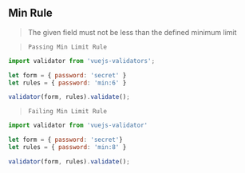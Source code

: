 ## Min Rule

> The given field must not be less than the defined minimum limit

> `Passing Min Limit Rule`
```js
import validator from 'vuejs-validators';

let form = { password: 'secret' }
let rules = { password: 'min:6' }

validator(form, rules).validate();
```

> `Failing Min Limit Rule`
```js
import validator from 'vuejs-validator'

let form = { password: 'secret'}
let rules = { password: 'min:8' }

validator(form, rules).validate();
```
